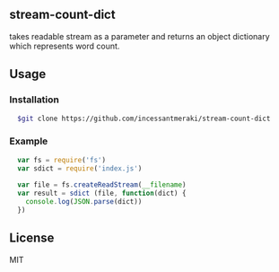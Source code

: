 ## stream-count-dict

takes readable stream as a parameter and returns an object dictionary which represents word count. 

## Usage

### Installation

```sh
  $git clone https://github.com/incessantmeraki/stream-count-dict
```

### Example

```js
  var fs = require('fs')
  var sdict = require('index.js')
  
  var file = fs.createReadStream(__filename)
  var result = sdict (file, function(dict) {
    console.log(JSON.parse(dict))
  })
```

## License

MIT

